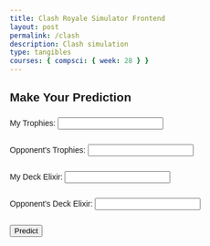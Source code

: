 ```yaml
---
title: Clash Royale Simulator Frontend
layout: post
permalink: /clash
description: Clash simulation
type: tangibles
courses: { compsci: { week: 28 } }
---
```

<!DOCTYPE html>
<html lang="en">
<head>
    <meta charset="UTF-8">
    <meta name="viewport" content="width=device-width, initial-scale=1.0">
    <title>Prediction Form</title>
    <style>
        body {
            font-family: Arial, sans-serif;
            margin: 20px;
        }
        form {
            margin-bottom: 20px;
        }
        label, input, button {
            margin: 5px 0;
        }
    </style>
</head>
<body>
    <h2>Make Your Prediction</h2>
    <form id="predictionForm">
        <label for="my_trophies">My Trophies:</label>
        <input type="number" id="my_trophies" name="my_trophies" required><br><br>
        <label for="opponent_trophies">Opponent's Trophies:</label>
        <input type="number" id="opponent_trophies" name="opponent_trophies" required><br><br>
        <label for="my_deck_elixir">My Deck Elixir:</label>
        <input type="number" step="0.1" id="my_deck_elixir" name="my_deck_elixir" required><br><br>
        <label for="op_deck_elixir">Opponent's Deck Elixir:</label>
        <input type="number" step="0.1" id="op_deck_elixir" name="op_deck_elixir" required><br><br>
        <button type="submit">Predict</button>
    </form>
    <div id="predictionResult"></div>
    <script>
        document.getElementById('predictionForm').addEventListener('submit', function(e) {
            e.preventDefault(); // Prevent the default form submission 
            // Getting the values from the form
            const myTrophies = document.getElementById('my_trophies').value;
            const opponentTrophies = document.getElementById('opponent_trophies').value;
            const myDeckElixir = document.getElementById('my_deck_elixir').value;
            const opDeckElixir = document.getElementById('op_deck_elixir').value;
            // Preparing the data to be sent to the server
            const data = {
                my_trophies: myTrophies,
                opponent_trophies: opponentTrophies,
                my_deck_elixir: myDeckElixir,
                op_deck_elixir: opDeckElixir
            };
            // Adjust the URL to your actual backend endpoint
        fetch('/api/users/ML', {
            method: 'POST',
            headers: {
                'Content-Type': 'application/json',
            },
            body: JSON.stringify(data),
        })
        .then(response => {
            if (!response.ok) {
                throw new Error('Network response was not ok');
            }
            return response.json();
        })
        .then(data => {
            console.log('Success:', data);
            document.getElementById('predictionResult').innerHTML = `Prediction Result: ${data}`;
        })
        .catch((error) => {
            console.error('Error:', error);
        });

    </script>
</body>
</html>